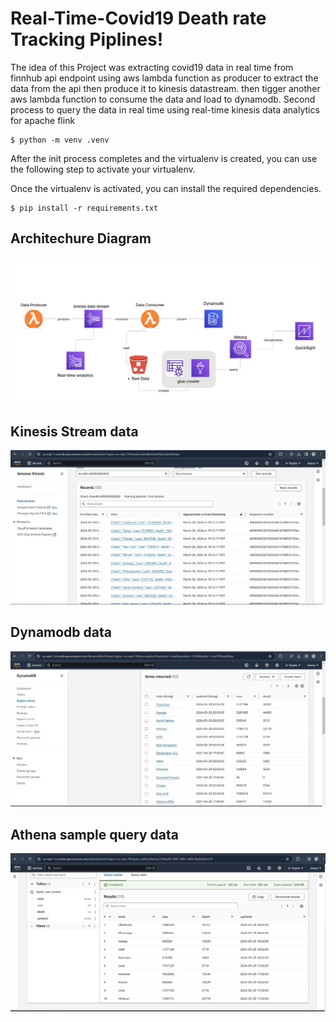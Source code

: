 
# Real-Time-Covid19 Death rate Tracking Piplines!

The idea of this Project was extracting covid19 data in real time from finnhub api endpoint using aws lambda function as producer to extract the data from the api then produce it to kinesis datastream. then tigger another aws lambda function to consume the data and load to dynamodb. Second process to query the data in real time using real-time kinesis data analytics for apache flink

```
$ python -m venv .venv
```

After the init process completes and the virtualenv is created, you can use the following
step to activate your virtualenv.


Once the virtualenv is activated, you can install the required dependencies.

```
$ pip install -r requirements.txt
```

## Architechure Diagram
![Architechure Diagram](digramphoto\aws_digram_project1.png)

## Kinesis Stream data
![Architechure Diagram](digramphoto\deathrateinkinese.jpg)

## Dynamodb  data
![Architechure Diagram](digramphoto\desthrateindynamodb.jpg)


## Athena sample query  data
![Architechure Diagram](digramphoto\athenaQuerypick.jpg)





